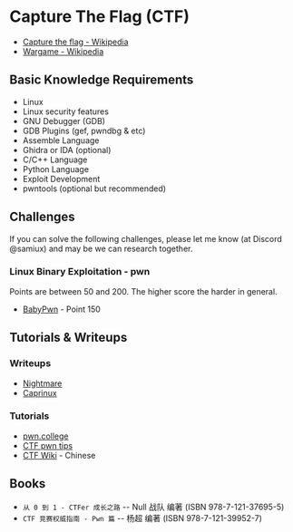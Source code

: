 # Capture The Flag (CTF)

- [Capture the flag - Wikipedia](https://en.wikipedia.org/wiki/Capture_the_flag)  
- [Wargame - Wikipedia](https://en.wikipedia.org/wiki/Wargame_(hacking))  

## Basic Knowledge Requirements

- Linux  
- Linux security features  
- GNU Debugger (GDB)  
- GDB Plugins (gef, pwndbg & etc)  
- Assemble Language  
- Ghidra or IDA (optional)
- C/C++ Language  
- Python Language  
- Exploit Development  
- pwntools (optional but recommended)  

## Challenges

If you can solve the following challenges, please let me know (at Discord @samiux) and may be we can research together.  

### Linux Binary Exploitation - pwn

Points are between 50 and 200.  The higher score the harder in general.  

- [BabyPwn](/pwn/babypwn/README.md)  - Point 150

## Tutorials & Writeups

### Writeups  
- [Nightmare](https://guyinatuxedo.github.io/)  
- [Caprinux](https://caprinux.github.io/)  

### Tutorials  
- [pwn.college](https://pwn.college/)  
- [CTF pwn tips](https://github.com/Naetw/CTF-pwn-tips)  
- [CTF Wiki](https://ctf-wiki.org/)  - Chinese  

## Books

- ```从 0 到 1 - CTFer 成长之路``` -- Null 战队 编著  (ISBN 978-7-121-37695-5)  
- ```CTF 竞赛权威指南 - Pwn 篇``` -- 杨超 编著  (ISBN 978-7-121-39952-7)  
